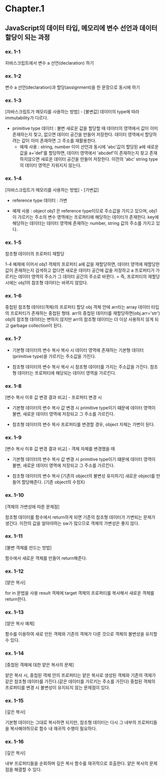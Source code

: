 # Chapter.1

## JavaScript의 데이터 타입, 메모리에 변수 선언과 데이터 할당이 되는 과정

### ex. 1-1

자바스크립트에서 변수 a 선언(declaration) 하기

### ex. 1-2

변수 a 선언(declaration)과 할당(assignment)을 한 문장으로 동시에 하기

### ex. 1-3

[자바스크립트가 메모리를 사용하는 방법] - [불변값]
데이터의 type에 따라 immutability가 다르다.

- primitive type 데이터 : 불변
  새로운 값을 할당할 때 데이터의 영역에서 값이 이미 존재하는지 찾고, 없으면 데이터 공간을 만들어 저장한다.
  데이터 영역에서 할당하려는 값이 이미 존재하면 그 주소를 재활용한다.
  - 예제 사용 : string, number
    이미 선언과 동시에 'abc'값이 할당된 a에 새로운 값을 a+'def'를 할당하면, 데이터 영역에서 'abcdef'이 존재하는지 찾고 존재하지않으면 새로운 데이터 공간을 만들어 저장한다.
    이전의 'abc' string type의 데이터 영역은 지워지지 않는다.

### ex. 1-4

[자바스크립트가 메모리를 사용하는 방법] - [가변값]

- reference type 데이터 : 가변

* 예제 사용 : object
  obj1 은 reference type이므로 주소값을 가지고 있으며,
  obj1이 가르키는 주소의 변수 영역에는 프로퍼티에 해당하는 데이터가 존재한다.
  key에 해당하는 데이터는 데이터 영역에 존재하는 number, string 값의 주소를 가지고 있다.

### ex. 1-5

참조형 데이터의 프로퍼티 재할당

1-4 예제에 이어서 obj1 객체의 프로퍼티 a에 값을 재할당하면,
데이터 영역에 재할당한 값이 존재하는지 검색하고 없다면 새로운 데이터 공간에 값을 저장하고
a 프로퍼티가 가르키는 데이터 영역의 주소가 그 데이터 공간의 주소로 바뀐다.
= 즉, 프로퍼티의 재할당 시에는 obj1의 참조형 데이터는 바뀌지 않았다.

### ex. 1-6

중첩된 참조형 데이터(객체)의 프로퍼티 할당
obj 객체 안에 arr라는 array 데이터 타입의 프로퍼티가 존재하는 중첩된 형태.
arr의 중첩된 데이터를 재할당하면(obj.arr='str')
obj의 참조형 데이터는 변하지 않지만 arr의 참조형 데이터는 더 이상 사용하지 않게 되고 garbage collection이 된다.

### ex. 1-7

- 기본형 데이터의 변수 복사
  복사 시 데이터 영역에 존재하는 기본형 데이터(primitive type)을 가르키는 주소값을 가진다.

- 참조형 데이터의 변수 복사
  복사 시 참조형 데이터를 가지는 주소값을 가진다. 참조형 데이터는 프로퍼티에 해당되는 데이터 영역을 가르킨다.

### ex. 1-8

[변수 복사 이후 값 변경 결과 비교] - 프로퍼티 변경 시

- 기본형 데이터의 변수 복사
  값 변경 시 primitive type이기 떄문에 데이터 영역이 불변, 새로운 데이터 영역에 저장되고 그 주소를 가르킨다.

- 참조형 데이터의 변수 복사
  프로퍼티를 변경할 경우, object 자체는 가변이 된다.

### ex. 1-9

[변수 복사 이후 값 변경 결과 비교] - 객체 자체를 변경했을 때

- 기본형 데이터의 변수 복사
  값 변경 시 primitive type이기 떄문에 데이터 영역이 불변, 새로운 데이터 영역에 저장되고 그 주소를 가르킨다.

- 참조형 데이터의 변수 복사 [기존의 object의 불변성 유지하기]
  새로운 object를 만들어 할당해준다. (기존 object의 수정X)

### ex. 1-10

[객체의 가변성에 따른 문제점]

참조형 데이터를 함수에서 return하게 되면 기존의 참조형 데이터가 가변되는 문제가 생긴다.
이전의 값을 알아야하는 sw가 많으므로 객체의 가변성은 좋지 않다.

### ex. 1-11

[불변 객체를 만드는 방법]

함수에서 새로운 객체를 만들어 return해준다.

### ex. 1-12

[얕은 복사]

for in 문법을 사용
result 객체에 target 객체의 프로퍼티를 복사해서 새로운 객체를 return한다.

### ex. 1-13

[얕은 복사 예제]

함수를 이용하여 새로 만든 객체와 기존의 객체가 다른 것으로 객체의 불변성을 유지할 수 있다.

### ex. 1-14

[중첩된 객체에 대한 얕은 복사의 문제]

얕은 복사 시, 중첩된 객체 안의 프로퍼티는 얕은 복사로 생성된 객체와 기존의 객체가 같은 참조형 데이터를 가진다.(같은 데이터를 가르키는 주소를 가진다)
중첩된 객체의 프로퍼티를 변경 시 불변성이 유지되지 않는 문제점이 있다.

### ex. 1-15

[깊은 복사]

기본형 데이터는 그대로 복사하면 되지만,
참조형 데이터는 다시 그 내부의 프로퍼티들을 복사해야하므로 함수 내 재귀적 수행이 필요하다.

### ex. 1-16

[깊은 복사]

내부 프로퍼티들을 순회하며 깊은 복사 함수를 재귀적으로 호출한다.
얕은 복사의 문제점을 해결할 수 있다.

